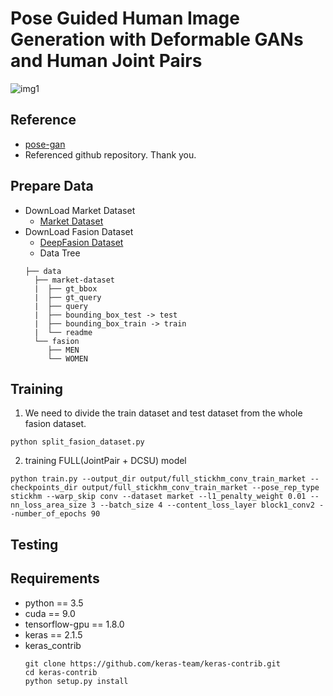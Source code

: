 # Pose Guided Human Image Generation with Deformable GANs and Human Joint Pairs

![img1](https://user-images.githubusercontent.com/58557243/71240437-783d6e80-234c-11ea-9ad6-d635b40e554a.PNG)

## Reference
- [pose-gan](https://github.com/AliaksandrSiarohin/pose-gan)
- Referenced github repository. Thank you.

## Prepare Data
- DownLoad Market Dataset
  - [Market Dataset](https://drive.google.com/file/d/0B8-rUzbwVRk0c054eEozWG9COHM/view)
- DownLoad Fasion Dataset
  - [DeepFasion Dataset](http://mmlab.ie.cuhk.edu.hk/projects/DeepFashion/InShopRetrieval.html)
  - Data Tree
  ```
  ├── data
    ├── market-dataset
    |  ├── gt_bbox
    |  ├── gt_query
    |  ├── query
    |  ├── bounding_box_test -> test
    |  ├── bounding_box_train -> train  
    |  └── readme
    └── fasion
       ├── MEN
       └── WOMEN
  ```

## Training
1. We need to divide the train dataset and test dataset from the whole fasion dataset.
```
python split_fasion_dataset.py
```
2. training FULL(JointPair + DCSU) model
```
python train.py --output_dir output/full_stickhm_conv_train_market --checkpoints_dir output/full_stickhm_conv_train_market --pose_rep_type stickhm --warp_skip conv --dataset market --l1_penalty_weight 0.01 --nn_loss_area_size 3 --batch_size 4 --content_loss_layer block1_conv2 --number_of_epochs 90
```

## Testing


## Requirements
- python == 3.5
- cuda == 9.0
- tensorflow-gpu == 1.8.0
- keras == 2.1.5
- keras_contrib
  ```
  git clone https://github.com/keras-team/keras-contrib.git
  cd keras-contrib
  python setup.py install
  ```
